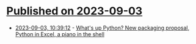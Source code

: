 # [Published on 2023-09-03](index.md)

* [2023-09-03, 10:39:12](https://lobste.rs/s/s5a5ul/what_s_up_python_new_packaging_proposal) - [What's up Python? New packaging proposal, Python in Excel, a piano in the shell](https://www.bitecode.dev/p/whats-up-python-new-packaging-proposal)
